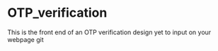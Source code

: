 # OTP_verification
This is the front end of an OTP verification design yet to input on your webpage
git
